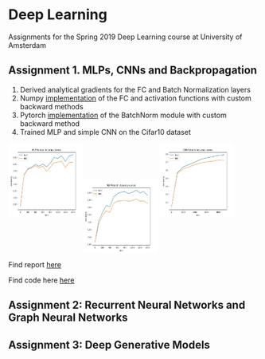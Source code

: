 # Deep Learning
Assignments for the Spring 2019 Deep Learning course at University of Amsterdam

## Assignment 1. MLPs, CNNs and Backpropagation
1. Derived analytical gradients for the FC and Batch Normalization layers
2. Numpy [implementation](https://github.com/vovamedentsiy/Deep-Learning/blob/main/medentsiy_assignment1/code/modules.py) of the FC and activation functions with custom backward methods 
3. Pytorch [implementation](https://github.com/vovamedentsiy/Deep-Learning/blob/main/medentsiy_assignment1/code/custom_batchnorm.py) of the BatchNorm module with custom backward method
4. Trained MLP and simple CNN on the Cifar10 dataset

<img align="left" src="https://github.com/vovamedentsiy/Deep-Learning/blob/main/medentsiy_assignment1/imgs/accuracy_np.jpg" width="150" height ="150" />
<img align="center" src="https://github.com/vovamedentsiy/Deep-Learning/blob/main/medentsiy_assignment1/imgs/accuracy_mlp.jpg" width="150" height ="150" />
<img align="center right" src="https://github.com/vovamedentsiy/Deep-Learning/blob/main/medentsiy_assignment1/imgs/accuracy_cnn.jpg" width="150" height ="150" />

Find report [here ](https://github.com/vovamedentsiy/Deep-Learning/blob/main/medentsiy_assignment1/DL_assignment1.pdf)


Find code here [here ](https://github.com/vovamedentsiy/Deep-Learning/tree/main/medentsiy_assignment1/code)


## Assignment 2: Recurrent Neural Networks and Graph Neural Networks
## Assignment 3: Deep Generative Models
